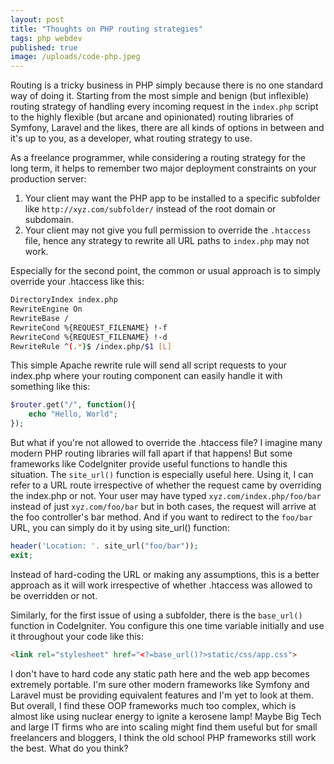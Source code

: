 ```yaml
---
layout: post
title: "Thoughts on PHP routing strategies"
tags: php webdev
published: true
image: /uploads/code-php.jpeg
---
```


Routing is a tricky business in PHP simply because there is no one standard way of doing it. Starting from the most simple and benign (but inflexible) routing strategy of handling every incoming request in the `index.php` script to the highly flexible (but arcane and opinionated) routing libraries of Symfony, Laravel and the likes, there are all kinds of options in between and it's up to you, as a developer, what routing strategy to use.

As a freelance programmer, while considering a routing strategy for the long term, it helps to remember two major deployment constraints on your production server:

1. Your client may want the PHP app to be installed to a specific subfolder like `http://xyz.com/subfolder/` instead of the root domain or subdomain.
2. Your client may not give you full permission to override the `.htaccess` file, hence any strategy to rewrite all URL paths to `index.php` may not work.

Especially for the second point, the common or usual approach is to simply override your .htaccess like this:

```bash
DirectoryIndex index.php
RewriteEngine On
RewriteBase /
RewriteCond %{REQUEST_FILENAME} !-f
RewriteCond %{REQUEST_FILENAME} !-d
RewriteRule ^(.*)$ /index.php/$1 [L]
```

This simple Apache rewrite rule will send all script requests to your index.php where your routing component can easily handle it with something like this:

```php
$router.get("/", function(){
	echo "Hello, World";
});
```

But what if you're not allowed to override the .htaccess file? I imagine many modern PHP routing libraries will fall apart if that happens! But some frameworks like CodeIgniter provide useful functions to handle this situation. The `site_url()` function is especially useful here. Using it, I can refer to a URL route irrespective of whether the request came by overriding the index.php or not. Your user may have typed `xyz.com/index.php/foo/bar` instead of just `xyz.com/foo/bar` but in both cases, the request will arrive at the foo controller's bar method. And if you want to redirect to the `foo/bar` URL, you can simply do it by using site_url() function:

```php
header('Location: '. site_url("foo/bar"));
exit;
```

Instead of hard-coding the URL or making any assumptions, this is a better approach as it will work irrespective of whether .htaccess was allowed to be overridden or not.

Similarly, for the first issue of using a subfolder, there is the `base_url()` function in CodeIgniter. You configure this one time variable initially and use it throughout your code like this:

```html
<link rel="stylesheet" href="<?=base_url()?>static/css/app.css">
```

I don't have to hard code any static path here and the web app becomes extremely portable. I'm sure other modern frameworks like Symfony and Laravel must be providing equivalent features and I'm yet to look at them. But overall, I find these OOP frameworks much too complex, which is almost like using nuclear energy to ignite a kerosene lamp! Maybe Big Tech and large IT firms who are into scaling might find them useful but for small freelancers and bloggers, I think the old school PHP frameworks still work the best. What do you think?